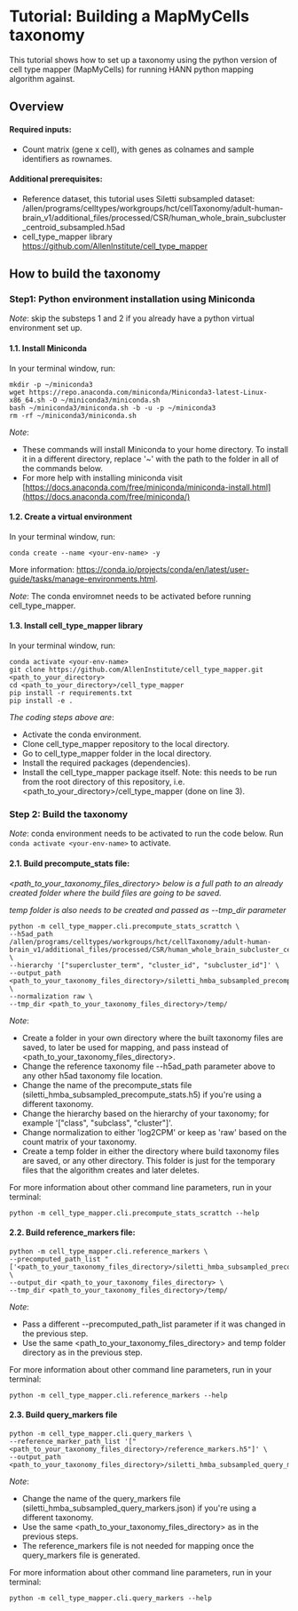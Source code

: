 # Tutorial: Building a MapMyCells taxonomy

This tutorial shows how to set up a taxonomy using the python version of cell type mapper (MapMyCells) for running HANN python mapping algorithm against.

## Overview
#### Required inputs:

* Count matrix (gene x cell), with genes as colnames and sample identifiers as rownames.

#### Additional prerequisites:

* Reference dataset, this tutorial uses Siletti subsampled dataset:
  /allen/programs/celltypes/workgroups/hct/cellTaxonomy/adult-human-brain_v1/additional_files/processed/CSR/human_whole_brain_subcluster_centroid_subsampled.h5ad
* cell_type_mapper library https://github.com/AllenInstitute/cell_type_mapper


## How to build the taxonomy
### Step1: Python environment installation using Miniconda

*Note*: skip the substeps 1 and 2 if you already have a python virtual environment set up. 

#### 1.1. Install Miniconda

In your terminal window, run:
```
mkdir -p ~/miniconda3
wget https://repo.anaconda.com/miniconda/Miniconda3-latest-Linux-x86_64.sh -O ~/miniconda3/miniconda.sh
bash ~/miniconda3/miniconda.sh -b -u -p ~/miniconda3
rm -rf ~/miniconda3/miniconda.sh
```

*Note*:
* These commands will install Miniconda to your home directory. To install it in a different directory, replace '~' with the path to the folder in all of the commands below. 
* For more help with installing miniconda visit [https://docs.anaconda.com/free/miniconda/miniconda-install.html](https://docs.anaconda.com/free/miniconda/)

#### 1.2. Create a virtual environment

In your terminal window, run:
```
conda create --name <your-env-name> -y
```

More information: https://conda.io/projects/conda/en/latest/user-guide/tasks/manage-environments.html.

*Note*:
The conda enviromnet needs to be activated before running cell_type_mapper.

#### 1.3. Install cell_type_mapper library

In your terminal window, run:
```
conda activate <your-env-name>
git clone https://github.com/AllenInstitute/cell_type_mapper.git <path_to_your_directory>
cd <path_to_your_directory>/cell_type_mapper
pip install -r requirements.txt
pip install -e .
```

*The coding steps above are*:
* Activate the conda environment.
* Clone cell_type_mapper repository to the local directory.
* Go to cell_type_mapper folder in the local directory.
* Install the required packages (dependencies).
* Install the cell_type_mapper package itself. Note: this needs to be run from the root directory of this repository, i.e. <path_to_your_directory>/cell_type_mapper (done on line 3).

### Step 2: Build the taxonomy

*Note*: conda environment needs to be activated to run the code below. Run `conda activate <your-env-name>` to activate.
  
#### 2.1. Build precompute_stats file:

*<path_to_your_taxonomy_files_directory> below is a full path to an already created folder where the build files are going to be saved.* 

*temp folder is also needs to be created and passed as --tmp_dir parameter*

```
python -m cell_type_mapper.cli.precompute_stats_scrattch \
--h5ad_path /allen/programs/celltypes/workgroups/hct/cellTaxonomy/adult-human-brain_v1/additional_files/processed/CSR/human_whole_brain_subcluster_centroid_subsampled.h5ad \
--hierarchy '["supercluster_term", "cluster_id", "subcluster_id"]' \
--output_path <path_to_your_taxonomy_files_directory>/siletti_hmba_subsampled_precompute_stats.h5 \
--normalization raw \
--tmp_dir <path_to_your_taxonomy_files_directory>/temp/
```

*Note*:
* Create a folder in your own directory where the built taxonomy files are saved, to later be used for mapping, and pass instead of <path_to_your_taxonomy_files_directory>.
* Change the reference taxonomy file --h5ad_path parameter above to any other h5ad taxonomy file location.
* Change the name of the precompute_stats file (siletti_hmba_subsampled_precompute_stats.h5) if you're using a different taxonomy.
* Change the hierarchy based on the hierarchy of your taxonomy; for example '["class", "subclass", "cluster"]'.
* Change normalization to either 'log2CPM' or keep as 'raw' based on the count matrix of your taxonomy.
* Create a temp folder in either the directory where build taxonomy files are saved, or any other directory. This folder is just for the temporary files that the algorithm creates and later deletes.

For more information about other command line parameters, run in your terminal:
```
python -m cell_type_mapper.cli.precompute_stats_scrattch --help
```
  
#### 2.2. Build reference_markers file:
```
python -m cell_type_mapper.cli.reference_markers \
--precomputed_path_list "['<path_to_your_taxonomy_files_directory>/siletti_hmba_subsampled_precompute_stats.h5']" \
--output_dir <path_to_your_taxonomy_files_directory> \
--tmp_dir <path_to_your_taxonomy_files_directory>/temp/
```

*Note*:
* Pass a different --precomputed_path_list parameter if it was changed in the previous step.
* Use the same <path_to_your_taxonomy_files_directory> and temp folder directory as in the previous step.

For more information about other command line parameters, run in your terminal:
```
python -m cell_type_mapper.cli.reference_markers --help
```
  
#### 2.3. Build query_markers file
```
python -m cell_type_mapper.cli.query_markers \
--reference_marker_path_list '["<path_to_your_taxonomy_files_directory>/reference_markers.h5"]' \
--output_path <path_to_your_taxonomy_files_directory>/siletti_hmba_subsampled_query_markers.json
```

*Note*:
* Change the name of the query_markers file (siletti_hmba_subsampled_query_markers.json) if you're using a different taxonomy.
* Use the same <path_to_your_taxonomy_files_directory> as in the previous steps.
* The reference_markers file is not needed for mapping once the query_markers file is generated. 

For more information about other command line parameters, run in your terminal:
```
python -m cell_type_mapper.cli.query_markers --help
```

